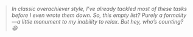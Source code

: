 >_In classic overachiever style, I’ve already tackled most of these tasks before I even wrote them down. So, this empty list? Purely a formality—a little monument to my inability to relax. But hey, who’s counting? 😆_